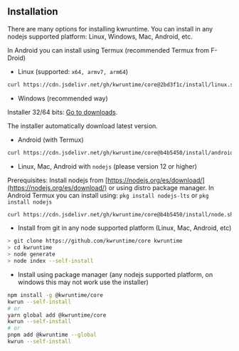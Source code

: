 ## Installation

There are many options for installing kwruntime. You can install in any nodejs supported platform: Linux, Windows, Mac, Android, etc.

In Android you can install using Termux  (recommended Termux from F-Droid)


* Linux (supported: ```x64, armv7, arm64```)

```bash
curl https://cdn.jsdelivr.net/gh/kwruntime/core@2bd3f1c/install/linux.sh | bash
``` 

* Windows (recommended way)

Installer 32/64 bits: [Go to downloads](https://github.com/kwruntime/win32-installer/releases).

The installer automatically download latest version.


* Android (with Termux)

```bash 
curl https://cdn.jsdelivr.net/gh/kwruntime/core@b4b5450/install/android.sh | bash
```

* Linux, Mac, Android with ```nodejs``` (please version 12 or higher)

Prerequisites:  Install nodejs from [https://nodejs.org/es/download/](https://nodejs.org/es/download/) or using distro package manager.
In Android Termux you can install using: ```pkg install nodejs-lts``` or ```pkg install nodejs```

```bash
curl https://cdn.jsdelivr.net/gh/kwruntime/core@b4b5450/install/node.sh | bash
``` 


* Install from git in any node supported platform (Linux, Mac, Android, etc)

```bash 
> git clone https://github.com/kwruntime/core kwruntime
> cd kwruntime
> node generate
> node index --self-install
```

* Install using package manager (any nodejs supported platform, on windows this may not work use the installer)

```bash
npm install -g @kwruntime/core
kwrun --self-install
# or 
yarn global add @kwruntime/core
kwrun --self-install
# or
pnpm add @kwruntime --global
kwrun --self-install
```
